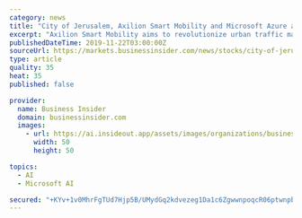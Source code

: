 ```yaml
---
category: news
title: "City of Jerusalem, Axilion Smart Mobility and Microsoft Azure are finalist at the Smart City Expo Award 2019 - Mobility category"
excerpt: "Axilion Smart Mobility aims to revolutionize urban traffic management by transforming traffic signals into a smart, real-time adaptive network. Axilion's AI edge compute to the Azure cloud platform enables Jerusalem and other cities to reclaim their traffic-congested streets. The powerful algorithm is applied on top of Jerusalem's current ..."
publishedDateTime: 2019-11-22T03:00:00Z
sourceUrl: https://markets.businessinsider.com/news/stocks/city-of-jerusalem-axilion-smart-mobility-and-microsoft-azure-are-finalist-at-the-smart-city-expo-award-2019-mobility-category-1028710040
type: article
quality: 35
heat: 35
published: false

provider:
  name: Business Insider
  domain: businessinsider.com
  images:
    - url: https://ai.insideout.app/assets/images/organizations/businessinsider.com-50x50.jpg
      width: 50
      height: 50

topics:
  - AI
  - Microsoft AI

secured: "+KYv+1v0MhrFgTUd7Hjp5B/UMydGq2kdvezeg1Da1c6ZgwwnpoqcR06ptwnpbnLqKfHlL6Uwmasn+qZvNQdnSb8GV+UBEjarHF/h2nwzBIPCrBY/BGRLrZPl30imW5nSIp1A9wW35LGCcWm4Tb299fui0TB2uKwOrYlHzDC2yPmkQcaM+juXbUiMnxJfJFBXzB5oS7qigVnT9itFpHdKaFfXnFU7Zfy/g85+r/M2bHZBc/iFU6YKL7oF968lcErJTjUw7IrSRs/gFC1efmFrEA==;hGAgkTfuP02SgVexz9VFNQ=="
---
```


